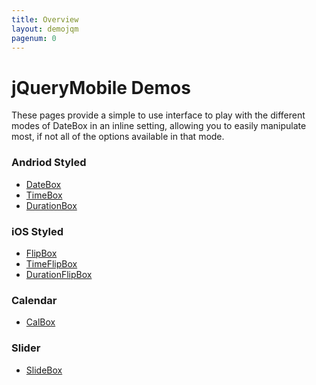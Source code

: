 ```yaml
---
title: Overview
layout: demojqm
pagenum: 0
---
```


# jQueryMobile Demos

These pages provide a simple to use interface to play with the different modes
of DateBox in an inline setting, allowing you to easily manipulate most, if not
all of the options available in that mode.


### Andriod Styled
* [DateBox]({{site.basesite}}jqm/datebox)
* [TimeBox]({{site.basesite}}jqm/timebox)
* [DurationBox]({{site.basesite}}jqm/durationbox)

### iOS Styled
* [FlipBox]({{site.basesite}}jqm/flipbox)
* [TimeFlipBox]({{site.basesite}}jqm/timeflipbox)
* [DurationFlipBox]({{site.basesite}}jqm/durationflipbox)

### Calendar
* [CalBox]({{site.basesite}}jqm/calbox)

### Slider
* [SlideBox]({{site.basesite}}jqm/slidebox)
